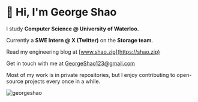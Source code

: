 # 👋 Hi, I'm George Shao 

I study **Computer Science @ University of Waterloo.**

Currently a **SWE Intern @ X (Twitter)** on the **Storage team**.

Read my engineering blog at [www.shao.zip](https://shao.zip)

Get in touch with me at [GeorgeShao123@gmail.com](mailto:GeorgeShao123@gmail.com)

Most of my work is in private repositories, but I enjoy contributing to open-source projects every once in a while.

<img src="https://komarev.com/ghpvc/?username=georgeshao" alt="georgeshao" />
